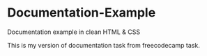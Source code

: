 # Documentation-Example
Documentation example in clean HTML &amp; CSS

This is my version of documentation task from freecodecamp task.
